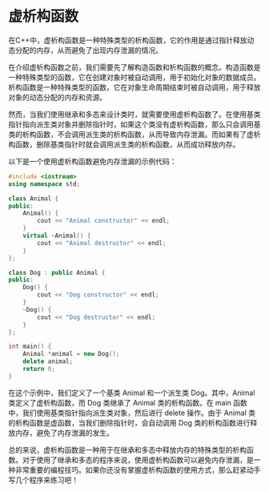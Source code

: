 # 虚析构函数

在C++中，虚析构函数是一种特殊类型的析构函数，它的作用是通过指针释放动态分配的内存，从而避免了出现内存泄漏的情况。

在介绍虚析构函数之前，我们需要先了解构造函数和析构函数的概念。构造函数是一种特殊类型的函数，它在创建对象时被自动调用，用于初始化对象的数据成员。析构函数是一种特殊类型的函数，它在对象生命周期结束时被自动调用，用于释放对象的动态分配的内存和资源。

然而，当我们使用继承和多态来设计类时，就需要使用虚析构函数了。在使用基类指针指向派生类对象并删除指针时，如果这个类没有虚析构函数，那么只会调用基类的析构函数，不会调用派生类的析构函数，从而导致内存泄漏。而如果有了虚析构函数，删除基类指针时就会调用派生类的析构函数，从而成功释放内存。

以下是一个使用虚析构函数避免内存泄漏的示例代码：

```c++
#include <iostream>
using namespace std;

class Animal {
public:
    Animal() {
        cout << "Animal constructor" << endl;
    }
    virtual ~Animal() {
        cout << "Animal destructor" << endl;
    }
};

class Dog : public Animal {
public:
    Dog() {
        cout << "Dog constructor" << endl;
    }
    ~Dog() {
        cout << "Dog destructor" << endl;
    }
};

int main() {
    Animal *animal = new Dog();
    delete animal;
    return 0;
}
```

在这个示例中，我们定义了一个基类 Animal 和一个派生类 Dog。其中，Animal 类定义了虚析构函数，而 Dog 类继承了 Animal 类的析构函数。在 main 函数中，我们使用基类指针指向派生类对象，然后进行 delete 操作。由于 Animal 类的析构函数是虚函数，当我们删除指针时，会自动调用 Dog 类的析构函数进行释放内存，避免了内存泄漏的发生。

总的来说，虚析构函数是一种用于在继承和多态中释放内存的特殊类型的析构函数。对于使用了继承和多态的程序来说，使用虚析构函数可以避免内存泄漏，是一种非常重要的编程技巧。如果你还没有掌握虚析构函数的使用方式，那么赶紧动手写几个程序来练习吧！